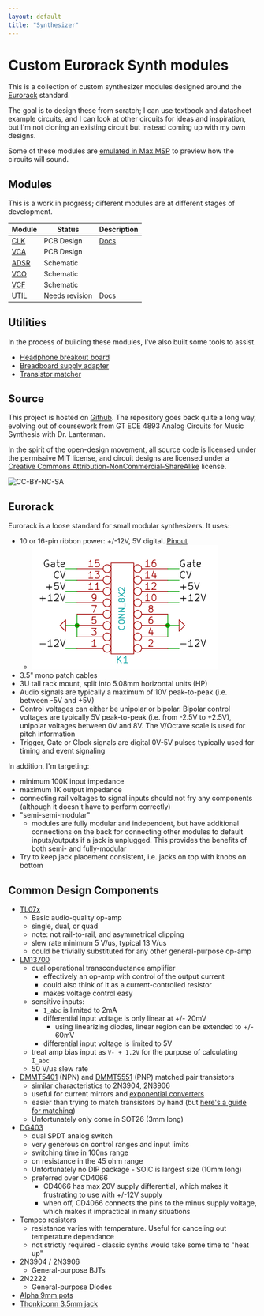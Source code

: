 ```yaml
---
layout: default
title: "Synthesizer"
---
```


# Custom Eurorack Synth modules

This is a collection of custom synthesizer modules designed around the [Eurorack](https://en.wikipedia.org/wiki/Eurorack) standard.

The goal is to design these from scratch; I can use textbook and datasheet example circuits, and I can look at other circuits for ideas and inspiration, but I'm not cloning an existing circuit but instead coming up with my own designs.

Some of these modules are [emulated in Max MSP](https://github.com/rabidaudio/synthesizer/blob/master/synth2.maxpat) to preview how the circuits will sound.

## Modules

This is a work in progress; different modules are at different stages of development.

| Module                                                                          | Status         | Description  |
|---------------------------------------------------------------------------------|----------------|--------------|
| [CLK](https://github.com/rabidaudio/synthesizer/tree/clock/clock)               | PCB Design     | [Docs](clk)  |
| [VCA](https://github.com/rabidaudio/synthesizer/tree/master/amp)                | PCB Design     |              |
| [ADSR](https://github.com/rabidaudio/synthesizer/tree/master/adsr)              | Schematic      |              |
| [VCO](https://github.com/rabidaudio/synthesizer/tree/master/vco)                | Schematic      |              |
| [VCF](https://github.com/rabidaudio/synthesizer/tree/master/_old/class/project) | Schematic      |              |
| [UTIL](https://github.com/rabidaudio/synthesizer/tree/master/utils)             | Needs revision | [Docs](util) |

## Utilities

In the process of building these modules, I've also built some tools to assist.

- [Headphone breakout board](/2020/03/15/headphone-breakout)
- [Breadboard supply adapter](/2020/05/25/breadboard-psu)
- [Transistor matcher](/2020/03/28/transistor-matcher)

## Source

This project is hosted on [Github](https://github.com/rabidaudio/synthesizer). The repository goes back quite a long way, evolving out of coursework from GT ECE 4893 Analog Circuits for Music Synthesis with Dr. Lanterman.

In the spirit of the open-design movement, all source code is licensed under the permissive MIT license, and circuit designs are licensed under a [Creative Commons Attribution-NonCommercial-ShareAlike](http://creativecommons.org/licenses/by-nc-sa/4.0/) license.

![CC-BY-NC-SA](https://camo.githubusercontent.com/f05d4039b67688cfdf339d2a445ad686a60551f9891734c418f7096184de5fac/68747470733a2f2f692e6372656174697665636f6d6d6f6e732e6f72672f6c2f62792d6e632d73612f342e302f38387833312e706e67)

## Eurorack

Eurorack is a loose standard for small modular synthesizers. It uses:

- 10 or 16-pin ribbon power: +/-12V, 5V digital. [Pinout](http://www.davidhaillant.com/wp/wp-content/uploads/bus_eurorack1.pdf)
  - ![Pinout-Diagram](/images/eurorack_pinout.png)
- 3.5" mono patch cables
- 3U tall rack mount, split into 5.08mm horizontal units (HP)
- Audio signals are typically a maximum of 10V peak-to-peak (i.e. between -5V and +5V)
- Control voltages can either be unipolar or bipolar. Bipolar control voltages are typically 5V peak-to-peak (i.e. from -2.5V to +2.5V), unipolar voltages between 0V and 8V. The V/Octave scale is used for pitch information
- Trigger, Gate or Clock signals are digital 0V-5V pulses typically used for timing and event signaling

In addition, I'm targeting:

- minimum 100K input impedance
- maximum 1K output impedance
- connecting rail voltages to signal inputs should not fry any components (although it doesn't have to perform correctly)
- "semi-semi-modular"
  - modules are fully modular and independent, but have additional connections on the back
    for connecting other modules to default inputs/outputs if a jack is unplugged. This provides the benefits of both semi- and fully-modular
- Try to keep jack placement consistent, i.e. jacks on top with knobs on bottom

## Common Design Components

- [TL07x](/resources#TL07x)
  - Basic audio-quality op-amp
  - single, dual, or quad
  - note: not rail-to-rail, and asymmetrical clipping
  - slew rate minimum 5 V/us, typical 13 V/us
  - could be trivially substituted for any other general-purpose op-amp
- [LM13700](/resources#LM13700)
  - dual operational transconductance amplifier
    - effectively an op-amp with control of the output current
    - could also think of it as a current-controlled resistor
    - makes voltage control easy
    <!-- - [see detailed behavior for equations](reference/lm13700) -->
  - sensitive inputs:
    - `I_abc` is limited to 2mA
    - differential input voltage is only linear at +/- 20mV
      - using linearizing diodes, linear region can be extended to +/- 60mV
    - differential input voltage is limited to 5V
  - treat amp bias input as `V- + 1.2V` for the purpose of calculating `I_abc`
  - 50 V/us slew rate
- [DMMT5401](/resources#DMMT5401) (NPN) and [DMMT5551](/resources#DMMT5551) (PNP) matched pair transistors
  - similar characteristics to 2N3904, 2N3906
  - useful for current mirrors and [exponential converters](/resources/reference/exponential.pdf)
  - easier than trying to match transistors by hand (but [here's a guide for matching](/resources/reference/transistor-matching.pdf))
  - Unfortunately only come in SOT26 (3mm long)
- [DG403](/resources#DG403)
  - dual SPDT analog switch
  - very generous on control ranges and input limits
  - switching time in 100ns range
  - on resistance in the 45 ohm range
  - Unfortunately no DIP package - SOIC is largest size (10mm long)
  - preferred over CD4066
    - CD4066 has max 20V supply differential, which makes it frustrating to use with +/-12V supply
    - when off, CD4066 connects the pins to the minus supply voltage, which makes it impractical in many situations
- Tempco resistors
  - resistance varies with temperature. Useful for canceling out temperature dependance
  - not strictly required - classic synths would take some time to "heat up"
- 2N3904 / 2N3906
  - General-purpose BJTs
- 2N2222
  - General-purpose Diodes
- [Alpha 9mm pots](/resources#Alpha%209mm%20pot)
- [Thonkiconn 3.5mm jack](/resources#Thonkiconn%203.5mm%20jack)
